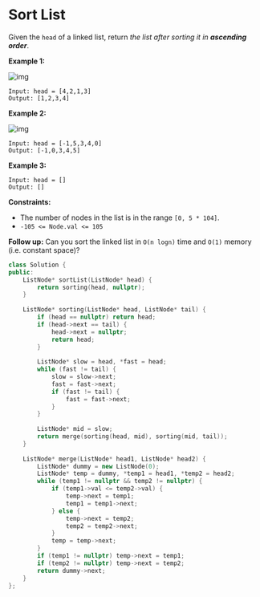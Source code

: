 # Sort List

Given the `head` of a linked list, return *the list after sorting it in **ascending order***.

 

**Example 1:**

![img](https://assets.leetcode.com/uploads/2020/09/14/sort_list_1.jpg)

```
Input: head = [4,2,1,3]
Output: [1,2,3,4]
```

**Example 2:**

![img](https://assets.leetcode.com/uploads/2020/09/14/sort_list_2.jpg)

```
Input: head = [-1,5,3,4,0]
Output: [-1,0,3,4,5]
```

**Example 3:**

```
Input: head = []
Output: []
```

 

**Constraints:**

- The number of nodes in the list is in the range `[0, 5 * 104]`.
- `-105 <= Node.val <= 105`

 

**Follow up:** Can you sort the linked list in `O(n logn)` time and `O(1)` memory (i.e. constant space)?

```c++
class Solution {
public:
    ListNode* sortList(ListNode* head) {
        return sorting(head, nullptr);
    }
    
    ListNode* sorting(ListNode* head, ListNode* tail) {
        if (head == nullptr) return head;
        if (head->next == tail) {
            head->next = nullptr;
            return head;
        }
        
        ListNode* slow = head, *fast = head;
        while (fast != tail) {
            slow = slow->next;
            fast = fast->next;
            if (fast != tail) {
                fast = fast->next;
            }
        }
        
        ListNode* mid = slow;
        return merge(sorting(head, mid), sorting(mid, tail));
    }
    
    ListNode* merge(ListNode* head1, ListNode* head2) {
        ListNode* dummy = new ListNode(0);
        ListNode* temp = dummy, *temp1 = head1, *temp2 = head2;
        while (temp1 != nullptr && temp2 != nullptr) {
            if (temp1->val <= temp2->val) {
                temp->next = temp1;
                temp1 = temp1->next;
            } else {
                temp->next = temp2;
                temp2 = temp2->next;
            }
            temp = temp->next;
        }
        if (temp1 != nullptr) temp->next = temp1;
        if (temp2 != nullptr) temp->next = temp2;
        return dummy->next;
    }
};
```

